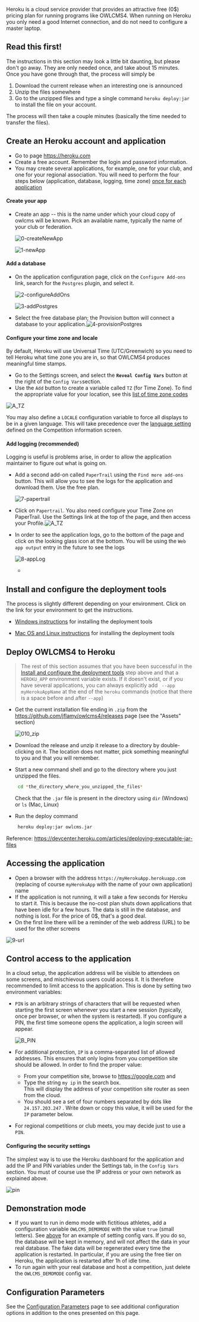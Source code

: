 

Heroku is a cloud service provider that provides an attractive free (0$) pricing plan for running programs like OWLCMS4.  When running on Heroku you only need a good Internet connection, and do not need to configure a master laptop.

## Read this first!

The instructions in this section may look a little bit daunting, but please don't go away. They are only needed once, and take about 15 minutes.  Once you have gone through that, the process will simply be

1. Download the current release when an interesting one is announced
2. Unzip the files somewhere
3. Go to the unzipped files and type a single command `heroku deploy:jar` to install the file on your account.

The process will then take a couple minutes (basically the time needed to transfer the files).



## Create an Heroku account and application

- Go to page https://heroku.com
- Create a free account. Remember the login and password information.
- You may create several applications, for example, one for your club, and one for your regional association.  You will need to perform the four steps below (application, database, logging, time zone) <u>once for each application</u>

#### Create your app

- Create an app -- this is the name under which your cloud copy of owlcms will be known. Pick an available name, typically the name of your club or federation.

  ![0-createNewApp](img/Heroku/0-createNewApp.png)

  ![1-newApp](img/Heroku/1-newApp.png)

#### Add a database

- On the application configuration page, click on the `Configure Add-ons` link, search for the `Postgres` plugin, and select it. 

  ![2-configureAddOns](img/Heroku/2-configureAddOns.png)

  ![3-addPostgres](img/Heroku/3-addPostgres.png)

- Select the free database plan; the Provision button will connect a database to your application.![4-provisionPostgres](/img/Heroku/4-provisionPostgres.png)

#### Configure your time zone and locale

By default, Heroku will use Universal Time (UTC/Greenwich) so you need to tell Heroku what time zone you are in, so that OWLCMS4 produces meaningful time stamps.

- Go to the Settings screen, and select the **`Reveal Config Vars`** button at the right of the `Config Vars`section.
- Use the `Add` button to create a variable called `TZ` (for Time Zone).  To find the appropriate value for your location, see this [list of time zone codes](https://en.wikipedia.org/wiki/List_of_tz_database_time_zones)

![A_TZ](img/Heroku/A_TZ.png)

You may also define a `LOCALE` configuration variable to force all displays to be in a given language.  This will take precedence over the [language setting](Preparation#display-language) defined on the Competition information screen.

#### Add logging (recommended)

Logging is useful is problems arise, in order to allow the application maintainer to figure out what is going on.

- Add a second add-on called `PaperTrail` using the `Find more add-ons` button.  This will allow you to see the logs for the application and download them.  Use the free plan.

  ![7-papertrail](img/Heroku/7-papertrail.png)

- Click on `Papertrail`. You also need configure your Time Zone on PaperTrail.  Use the Settings link at the top of the page, and then access your Profile.![A_TZ](img/Heroku/A_TZ.png)

- In order to see the application logs, go to the bottom of the page and click on the looking glass icon at the bottom. You will be using the `Web app output` entry in the future to see the logs 

  ![8-appLog](img/Heroku/8-appLog.png)

  - 


## Install and configure the deployment tools

The process is slightly different depending on your environment.  Click on the link for your environment to get the instructions.

- [Windows instructions](Heroku_Install_Windows) for installing the deployment tools

- [Mac OS and Linux instructions](Heroku_Install_Linux) for installing the deployment tools

  

## Deploy OWLCMS4 to Heroku

> The rest of this section assumes that you have been successful in the [Install and configure the deployment tools](#install-and-configure-the-deployment-tools) step above and that a `HEROKU_APP` environment variable exists.  If it doesn't exist, or if you have several applications, you can always explicitly add  ` --app myHerokuAppName` at the end of the `heroku` commands (notice that there is a space before and after `--app`)



- Get the current installation file ending in `.zip` from the <https://github.com/jflamy/owlcms4/releases> page (see the "Assets" section)
  
  ![010_zip](img/Heroku/9a_zip.png)
  
- Download the release and unzip it release to a directory by double-clicking on it.   The location does not matter, pick something meaningful to you and that you will remember.
  
- Start a new command shell and go to the directory where you just unzipped the files.
  ```bash
   cd *the_directory_where_you_unzipped_the_files*
  ```

  Check that the `.jar` file is present in the directory using `dir` (Windows) or `ls` (Mac, Linux)
  
- Run the deploy command 

  ```bash
   heroku deploy:jar owlcms.jar
  ```
  

Reference: https://devcenter.heroku.com/articles/deploying-executable-jar-files



## Accessing the application

- Open a browser with the address `https://myHerokuApp.herokuapp.com` (replacing of course `myHerokuApp` with the name of your own application) name
- If the application is not running, it will a take a few seconds for Heroku to start it.  This is because the no-cost plan shuts down applications that have been idle for a few hours.  The data is still in the database, and nothing is lost.  For the price of 0$, that's a good deal.
- On the first line there will be a reminder of the web address (URL) to be used for the other screens

![9-url](img/Heroku/9-url.png)



## Control access to the application

  In a cloud setup, the application address will be visible to attendees on some screens, and mischievous users could access it.  It is therefore recommended to limit access to the application.  This is done by setting two environment variables:

- `PIN` is an arbitrary strings of characters that will be requested when starting the first screen whenever you start a new session (typically, once per browser, or when the system is restarted).  If you configure a PIN, the first time someone opens the application, a login screen will appear.

  ![B_PIN](img/Heroku/B_PIN.png)

- For additional protection, `IP` is a comma-separated list of allowed addresses.  This ensures that only logins from you competition site should be allowed. In order to find the proper value:

  - From your competition site, browse to https://google.com and 
  - Type the string  `my ip`  in the search box.  
    This will display the address of your competition site router as seen from the cloud.  
  - You should see a set of four numbers separated by dots like `24.157.203.247`  . Write down or copy this value, it will be used for the `IP` parameter below.                               

- For regional competitions or club meets, you may decide just to use a `PIN`.

#### Configuring the security settings

The simplest way is to use the Heroku dashboard for the application and add the IP and PIN variables under the Settings tab, in the `Config Vars` section.  You must of course use the IP address or your own network as explained above.

  ![pin](img\Heroku\pin.png)

## Demonstration mode

- If you want to run in demo mode with fictitious athletes, add a configuration variable `OWLCMS_DEMOMODE` with the value `true` (small letters). See [above](#configuring-the-security-settings) for an example of setting config vars.
  If you do so, the database will be kept in memory, and will not affect the data in your real database.  The fake data will be regenerated every time the application is restarted. In particular, if you are using the free tier on Heroku, the application is restarted after 1h of idle time.
- To run again with your real database and host a competition, just delete the `OWLCMS_DEMOMODE` config var.

## Configuration Parameters

See the [Configuration Parameters](./Configuration.md ':include') page to see additional configuration options in addition to the ones presented on this page.
